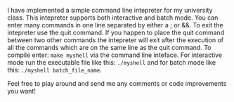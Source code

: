 I have implemented a simple command line intepreter for my university class. This intepreter supports both interactive and 
batch mode. You can enter many commands in one line separated by either a ; or &&. To exit the intepreter use the quit 
command. If you happen to place the quit command between two other commands the intepreter will exit after the execution of 
all the commands which are on the same line as the quit command. To compile enter: `make myshell` via the command line 
inteface. For interactive mode run the executable file like this: `./myshell` and for batch mode like this: 
`./myshell batch_file_name`. 

Feel free to play around and send me any comments or code improvements you want!
